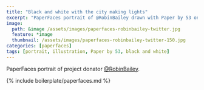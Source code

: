 ```yaml
---
title: "Black and white with the city making lights"
excerpt: "PaperFaces portrait of @RobinBailey drawn with Paper by 53 on an iPad."
image: 
  path: &image /assets/images/paperfaces-robinbailey-twitter.jpg 
  feature: *image
  thumbnail: /assets/images/paperfaces-robinbailey-twitter-150.jpg
categories: [paperfaces]
tags: [portrait, illustration, Paper by 53, black and white]
---
```


PaperFaces portrait of project donator [@RobinBailey](https://twitter.com/RobinBailey).

{% include boilerplate/paperfaces.md %}
